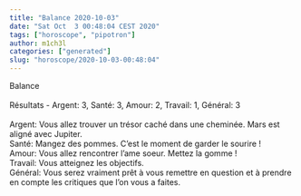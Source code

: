 ```yaml
---
title: "Balance 2020-10-03"
date: "Sat Oct  3 00:48:04 CEST 2020"
tags: ["horoscope", "pipotron"]
author: m1ch3l
categories: ["generated"]
slug: "horoscope/2020-10-03-00:48:04"
---
```


Balance<br>
<br>
Résultats - Argent: 3, Santé: 3, Amour: 2, Travail: 1, Général: 3<br>
<br>
Argent:  Vous allez trouver un trésor caché dans une cheminée. Mars est aligné avec Jupiter.<br>
Santé:   Mangez des pommes. C’est le moment de garder le sourire !<br>
Amour:   Vous allez rencontrer l’ame soeur. Mettez la gomme !<br>
Travail: Vous atteignez les objectifs. <br>
Général: Vous serez vraiment prêt à vous remettre en question et à prendre en compte les critiques que l’on vous a faites.<br>
